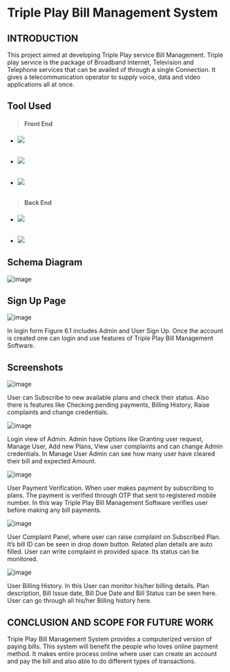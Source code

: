 # Triple Play Bill Management System
## INTRODUCTION
This project aimed at developing Triple Play service Bill Management. Triple play service is the package of Broadband Internet, Television and Telephone services that can be availed of through a single Connection. It gives a telecommunication operator to supply voice, data and  video applications all at once. 
  
## Tool Used
 > #### Front End
   - ###### 	[<img src="https://img.shields.io/badge/%20-NetBeans IDE 12.6-lightgreen"/>](https://netbeans.apache.org/)
   - ###### [<img src="https://img.shields.io/badge/%20-Java Development Kit 8 -red"/>](https://www.oracle.com/in/java/technologies/javase/javase8-archive-downloads.html)
   - ######	[<img src="https://img.shields.io/badge/%20-MySQL connector for NetBeans-orange"/>](https://netbeans.apache.org/kb/docs/ide/mysql.html#:~:text=To%20connect%20to%20the%20database,to%20connect%20to%20the%20server.)
> #### Back End
   - ######	[<img src="https://img.shields.io/badge/%20-MySQL Server 8.0. -blue"/>](https://dev.mysql.com/downloads/mysql/)
   - ######	[<img src="https://img.shields.io/badge/%20-MYSQL workbench 8.0 CE. -lightblue"/>](https://dev.mysql.com/downloads/workbench/)

## Schema Diagram
![image](https://user-images.githubusercontent.com/72183261/157947431-c3c065fa-3c5d-4246-87bf-5beb0c247865.png)

## Sign Up Page
  ![image](https://user-images.githubusercontent.com/72183261/157948141-859b3fdf-d471-4524-b002-c4d2a6a82cb2.png)

   In login form Figure 6.1 includes Admin and User Sign Up. Once the account is created one can login and use features of Triple Play Bill Management Software. 


## Screenshots

  ![image](https://user-images.githubusercontent.com/72183261/157948105-20c3f8f6-3ce3-494c-b75d-f7310ee89ad0.png)

   User can Subscribe to new available plans and check their status. Also there is features like Checking pending payments, Billing History, Raise complaints and change credentials.

  ![image](https://user-images.githubusercontent.com/72183261/157948165-c8cf2483-050b-4e8b-8bc4-223701ff1a64.png)

   Login view of Admin. Admin have Options like Granting user request, Manage User, Add new Plans, View user complaints and can change Admin credentials. In Manage User Admin can see how many user have cleared their bill and expected Amount.

  ![image](https://user-images.githubusercontent.com/72183261/157948427-04d3bb60-d132-43db-a150-917a018ee6e3.png)

   User Payment Verification. When user makes payment by subscribing to plans. The payment is verified through OTP that sent to registered mobile number. In this way Triple Play Bill Management Software verifies user before making any bill payments.

  ![image](https://user-images.githubusercontent.com/72183261/157948472-12789bd7-526f-4d56-8d83-413c89145580.png)

   User Complaint Panel, where user can raise complaint on Subscribed Plan. It’s bill ID can be seen in drop down button. Related plan details are auto filled. User can write complaint in provided space. Its status can be monitored.

  ![image](https://user-images.githubusercontent.com/72183261/157948494-edfd530a-5b5b-4e67-a4b0-eb61e955d693.png)

   User Billing History. In this User can monitor his/her billing details. Plan description, Bill Issue date, Bill Due Date and Bill Status can be seen here. User can go through all his/her Billing history here. 



## CONCLUSION AND SCOPE FOR FUTURE WORK

   Triple Play Bill Management System provides a computerized version of paying bills. This system will benefit the people who loves online payment method. It makes entire process online where user can create an account and pay the bill and also able to do different types of   transactions.
